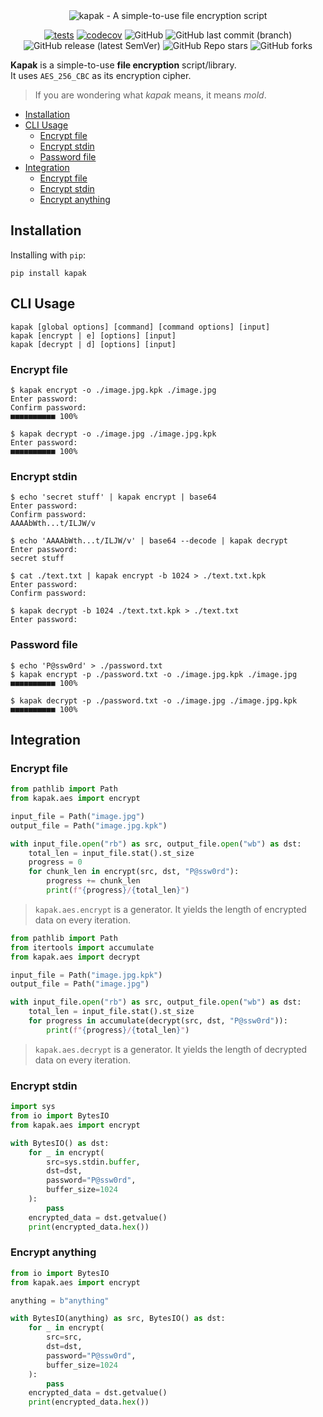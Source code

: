 <div align="center">
  <img
    src="https://user-images.githubusercontent.com/24605263/214285260-80aed843-17e6-4a2f-98bf-bfb21f900dff.png"
    alt="kapak - A simple-to-use file encryption script"
  >
</div>

<div align="center">

[![tests](https://github.com/amis-shokoohi/kapak/actions/workflows/test.yml/badge.svg?branch=main)](https://github.com/amis-shokoohi/kapak/actions/workflows/test.yml)
[![codecov](https://codecov.io/gh/amis-shokoohi/kapak/branch/main/graph/badge.svg?token=6W2V3QOZKP)](https://codecov.io/gh/amis-shokoohi/kapak)
![GitHub](https://img.shields.io/github/license/amis-shokoohi/kapak)
![GitHub last commit (branch)](https://img.shields.io/github/last-commit/amis-shokoohi/kapak/main)
![GitHub release (latest SemVer)](https://img.shields.io/github/v/release/amis-shokoohi/kapak)
![GitHub Repo stars](https://img.shields.io/github/stars/amis-shokoohi/kapak)
![GitHub forks](https://img.shields.io/github/forks/amis-shokoohi/kapak)

</div>

**Kapak** is a simple-to-use **file encryption** script/library.<br>
It uses `AES_256_CBC` as its encryption cipher.

> If you are wondering what _kapak_ means, it means _mold_.

- [Installation](#installation)
- [CLI Usage](#cli-usage)
  - [Encrypt file](#cli-usage-encrypt-file)
  - [Encrypt stdin](#cli-usage-encrypt-stdin)
  - [Password file](#cli-usage-password-file)
- [Integration](#integration)
  - [Encrypt file](#integration-encrypt-file)
  - [Encrypt stdin](#integration-encrypt-stdin)
  - [Encrypt anything](#integration-encrypt-anything)

<span id="installation"></span>

## Installation

Installing with `pip`:

```
pip install kapak
```

<span id="cli-usage"></span>

## CLI Usage

```
kapak [global options] [command] [command options] [input]
kapak [encrypt | e] [options] [input]
kapak [decrypt | d] [options] [input]
```

<span id="cli-usage-encrypt-file"></span>

### Encrypt file

```
$ kapak encrypt -o ./image.jpg.kpk ./image.jpg
Enter password:
Confirm password:
■■■■■■■■■■ 100%
```

```
$ kapak decrypt -o ./image.jpg ./image.jpg.kpk
Enter password:
■■■■■■■■■■ 100%
```

<span id="cli-usage-encrypt-stdin"></span>

### Encrypt stdin

```
$ echo 'secret stuff' | kapak encrypt | base64
Enter password:
Confirm password:
AAAAbWth...t/ILJW/v
```

```
$ echo 'AAAAbWth...t/ILJW/v' | base64 --decode | kapak decrypt
Enter password:
secret stuff
```

```
$ cat ./text.txt | kapak encrypt -b 1024 > ./text.txt.kpk
Enter password:
Confirm password:
```

```
$ kapak decrypt -b 1024 ./text.txt.kpk > ./text.txt
Enter password:
```

<span id="cli-usage-password-file"></span>

### Password file

```
$ echo 'P@ssw0rd' > ./password.txt
$ kapak encrypt -p ./password.txt -o ./image.jpg.kpk ./image.jpg
■■■■■■■■■■ 100%
```

```
$ kapak decrypt -p ./password.txt -o ./image.jpg ./image.jpg.kpk
■■■■■■■■■■ 100%
```

<span id="integration"></span>

## Integration

<span id="integration-encrypt-file"></span>

### Encrypt file

```py
from pathlib import Path
from kapak.aes import encrypt

input_file = Path("image.jpg")
output_file = Path("image.jpg.kpk")

with input_file.open("rb") as src, output_file.open("wb") as dst:
    total_len = input_file.stat().st_size
    progress = 0
    for chunk_len in encrypt(src, dst, "P@ssw0rd"):
        progress += chunk_len
        print(f"{progress}/{total_len}")
```

> `kapak.aes.encrypt` is a generator. It yields the length of encrypted data on every iteration.

```py
from pathlib import Path
from itertools import accumulate
from kapak.aes import decrypt

input_file = Path("image.jpg.kpk")
output_file = Path("image.jpg")

with input_file.open("rb") as src, output_file.open("wb") as dst:
    total_len = input_file.stat().st_size
    for progress in accumulate(decrypt(src, dst, "P@ssw0rd")):
        print(f"{progress}/{total_len}")
```

> `kapak.aes.decrypt` is a generator. It yields the length of decrypted data on every iteration.

<span id="integration-encrypt-stdin"></span>

### Encrypt stdin

```py
import sys
from io import BytesIO
from kapak.aes import encrypt

with BytesIO() as dst:
    for _ in encrypt(
        src=sys.stdin.buffer,
        dst=dst,
        password="P@ssw0rd",
        buffer_size=1024
    ):
        pass
    encrypted_data = dst.getvalue()
    print(encrypted_data.hex())
```

<span id="integration-encrypt-anything"></span>

### Encrypt anything

```py
from io import BytesIO
from kapak.aes import encrypt

anything = b"anything"

with BytesIO(anything) as src, BytesIO() as dst:
    for _ in encrypt(
        src=src,
        dst=dst,
        password="P@ssw0rd",
        buffer_size=1024
    ):
        pass
    encrypted_data = dst.getvalue()
    print(encrypted_data.hex())
```
